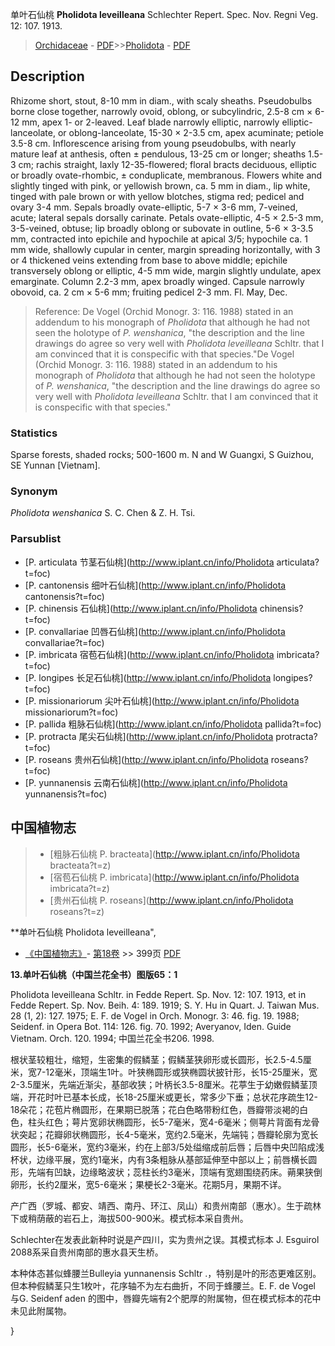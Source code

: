 单叶石仙桃 **Pholidota leveilleana** Schlechter Repert. Spec. Nov. Regni Veg. 12: 107. 1913.

> [Orchidaceae](http://www.iplant.cn/info/Orchidaceae?t=foc) - [PDF](http://www.iplant.cn/foc/pdf/Orchidaceae.pdf)>>[Pholidota](http://www.iplant.cn/info/Pholidota?t=foc) - [PDF](http://www.iplant.cn/foc/pdf/Pholidota.pdf)

## Description

Rhizome short, stout, 8-10 mm in diam., with scaly sheaths. Pseudobulbs borne close together, narrowly ovoid, oblong, or subcylindric, 2.5-8 cm × 6-12 mm, apex 1- or 2-leaved. Leaf blade narrowly elliptic, narrowly elliptic-lanceolate, or oblong-lanceolate, 15-30 × 2-3.5 cm, apex acuminate; petiole 3.5-8 cm. Inflorescence arising from young pseudobulbs, with nearly mature leaf at anthesis, often ± pendulous, 13-25 cm or longer; sheaths 1.5-3 cm; rachis straight, laxly 12-35-flowered; floral bracts deciduous, elliptic or broadly ovate-rhombic, ± conduplicate, membranous. Flowers white and slightly tinged with pink, or yellowish brown, ca. 5 mm in diam., lip white, tinged with pale brown or with yellow blotches, stigma red; pedicel and ovary 3-4 mm. Sepals broadly ovate-elliptic, 5-7 × 3-6 mm, 7-veined, acute; lateral sepals dorsally carinate. Petals ovate-elliptic, 4-5 × 2.5-3 mm, 3-5-veined, obtuse; lip broadly oblong or subovate in outline, 5-6 × 3-3.5 mm, contracted into epichile and hypochile at apical 3/5; hypochile ca. 1 mm wide, shallowly cupular in center, margin spreading horizontally, with 3 or 4 thickened veins extending from base to above middle; epichile transversely oblong or elliptic, 4-5 mm wide, margin slightly undulate, apex emarginate. Column 2.2-3 mm, apex broadly winged. Capsule narrowly obovoid, ca. 2 cm × 5-6 mm; fruiting pedicel 2-3 mm. Fl. May, Dec.


> Reference: 
> De Vogel (Orchid Monogr. 3: 116. 1988) stated in an addendum to his monograph of *Pholidota* that although he had not seen the holotype of *P. wenshanica*, \"the description and the line drawings do agree so very well with *Pholidota leveilleana* Schltr. that I am convinced that it is conspecific with that species.\"De Vogel (Orchid Monogr. 3: 116. 1988) stated in an addendum to his monograph of *Pholidota* that although he had not seen the holotype of *P. wenshanica*, \"the description and the line drawings do agree so very well with *Pholidota leveilleana* Schltr. that I am convinced that it is conspecific with that species.\"

### Statistics
Sparse forests, shaded rocks; 500-1600 m. N and W Guangxi, S Guizhou, SE Yunnan [Vietnam].

### Synonym
*Pholidota wenshanica* S. C. Chen & Z. H. Tsi.



### Parsublist

* [P.  articulata  节茎石仙桃](http://www.iplant.cn/info/Pholidota articulata?t=foc)
* [P.  cantonensis  细叶石仙桃](http://www.iplant.cn/info/Pholidota cantonensis?t=foc)
* [P.  chinensis  石仙桃](http://www.iplant.cn/info/Pholidota chinensis?t=foc)
* [P.  convallariae  凹唇石仙桃](http://www.iplant.cn/info/Pholidota convallariae?t=foc)
* [P.  imbricata  宿苞石仙桃](http://www.iplant.cn/info/Pholidota imbricata?t=foc)
* [P.  longipes  长足石仙桃](http://www.iplant.cn/info/Pholidota longipes?t=foc)
* [P.  missionariorum  尖叶石仙桃](http://www.iplant.cn/info/Pholidota missionariorum?t=foc)
* [P.  pallida  粗脉石仙桃](http://www.iplant.cn/info/Pholidota pallida?t=foc)
* [P.  protracta  尾尖石仙桃](http://www.iplant.cn/info/Pholidota protracta?t=foc)
* [P.  roseans  贵州石仙桃](http://www.iplant.cn/info/Pholidota roseans?t=foc)
* [P.  yunnanensis  云南石仙桃](http://www.iplant.cn/info/Pholidota yunnanensis?t=foc)

## 中国植物志

> * [粗脉石仙桃  P.  bracteata](http://www.iplant.cn/info/Pholidota bracteata?t=z)
> * [宿苞石仙桃  P.  imbricata](http://www.iplant.cn/info/Pholidota imbricata?t=z)
> * [贵州石仙桃  P.  roseans](http://www.iplant.cn/info/Pholidota roseans?t=z)


**单叶石仙桃 Pholidota leveilleana",


* [《中国植物志》](http://www.iplant.cn/frps)- [第18卷](http://www.iplant.cn/frps/vol/18) >> 399页 [PDF](http://www.iplant.cn/frps/pdf/18/399.pdf)

**13.单叶石仙桃（中国兰花全书）图版65：1**

Pholidota leveilleana Schltr. in Fedde Repert. Sp. Nov. 12: 107. 1913, et in Fedde Repert. Sp. Nov. Beih. 4: 189. 1919; S. Y. Hu in Quart. J. Taiwan Mus. 28 (1, 2): 127. 1975; E. F. de Vogel in Orch. Monogr. 3: 46. fig. 19. 1988; Seidenf. in Opera Bot. 114: 126. fig. 70. 1992; Averyanov, Iden. Guide Vietnam. Orch. 120. 1994; 中国兰花全书206. 1998.

根状茎较粗壮，缩短，生密集的假鳞茎；假鳞茎狭卵形或长圆形，长2.5-4.5厘米，宽7-12毫米，顶端生1叶。叶狭椭圆形或狭椭圆状披针形，长15-25厘米，宽2-3.5厘米，先端近渐尖，基部收狭；叶柄长3.5-8厘米。花葶生于幼嫩假鳞茎顶端，开花时叶已基本长成，长18-25厘米或更长，常多少下垂；总状花序疏生12-18朵花；花苞片椭圆形，在果期已脱落；花白色略带粉红色，唇瓣带淡褐的白色，柱头红色；萼片宽卵状椭圆形，长5-7毫米，宽4-6毫米；侧萼片背面有龙骨状突起；花瓣卵状椭圆形，长4-5毫米，宽约2.5毫米，先端钝；唇瓣轮廓为宽长圆形，长5-6毫米，宽约3毫米，约在上部3/5处缢缩成前后唇；后唇中央凹陷成浅杯状，边缘平展，宽约1毫米，内有3条粗脉从基部延伸至中部以上；前唇横长圆形，先端有凹缺，边缘略波状；蕊柱长约3毫米，顶端有宽翅围绕药床。蒴果狭倒卵形，长约2厘米，宽5-6毫米；果梗长2-3毫米。花期5月，果期不详。

产广西（罗城、都安、靖西、南丹、环江、凤山）和贵州南部（惠水）。生于疏林下或稍荫蔽的岩石上，海拔500-900米。模式标本采自贵州。

Schlechter在发表此新种时说是产四川，实为贵州之误。其模式标本 J. Esguirol 2088系采自贵州南部的惠水县天生桥。

本种体态甚似蜂腰兰Bulleyia yunnanensis Schltr .，特别是叶的形态更难区别。但本种假鳞茎只生1枚叶，花序轴不为左右曲折，不同于蜂腰兰。E. F. de Vogel 与G. Seidenf aden 的图中，唇瓣先端有2个肥厚的附属物，但在模式标本的花中未见此附属物。



}